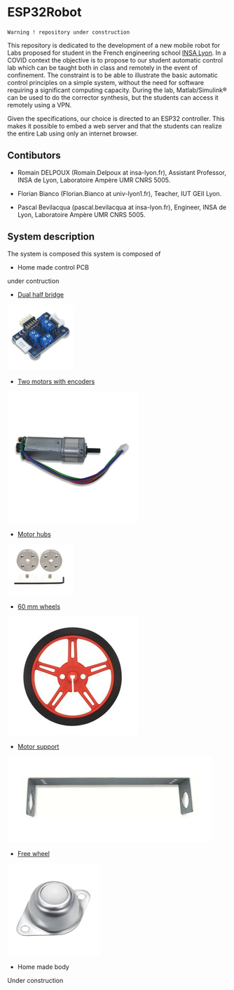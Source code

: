 # ESP32Robot

`Warning ! repository under construction`

This repository is dedicated to the development of a new mobile robot for Labs proposed for student in the French engineering school [INSA Lyon](www.insa-lyon.fr). In a COVID context the objective is to propose to our student automatic control lab which can be taught both in class and remotely in the event of confinement. The constraint is to be able to illustrate the basic automatic control principles on a simple system, without the need for software requiring a significant computing capacity.  During the lab, Matlab/Simulink:registered:  can be used to do the corrector synthesis, but the students can access it remotely using a VPN.

Given the specifications, our choice is directed to an ESP32 controller. This makes it possible to embed a web server and that the students can realize the entire Lab using only an internet browser.  

## Contibutors

- Romain DELPOUX (Romain.Delpoux at insa-lyon.fr), Assistant Professor, INSA de Lyon, Laboratoire Ampère UMR CNRS 5005.

- Florian Bianco (Florian.Bianco at univ-lyon1.fr), Teacher, IUT GEII Lyon.
- Pascal Bevilacqua (pascal.bevilacqua at insa-lyon.fr), Engineer, INSA de Lyon, Laboratoire Ampère UMR CNRS 5005.

## System description

The system is composed this system is composed of 

- Home made control PCB

under contruction

- [Dual half bridge](https://store.digilentinc.com/pmod-dhb1-dual-h-bridge/)

<img src="https://raw.githubusercontent.com/rdelpoux/ESP32Robot/main/img/Pmod_DHB1.png" alt="Dual-brige " width="150" />



- [Two motors with encoders](https://store.digilentinc.com/dc-motor-gearbox-1-53-gear-ratio-custom-6v-motor-designed-for-digilent-robot-kits/)

<img src="https://raw.githubusercontent.com/rdelpoux/ESP32Robot/main/img/moteur-reducteur-avec-encodeur.png" alt="motor" width="300" />



- [Motor hubs](https://www.lextronic.fr/moyeux-pour-moteurs-pololu-30809.html)

<img src="https://raw.githubusercontent.com/rdelpoux/ESP32Robot/main/img/moyeux-pour-moteurs-pololu.jpg" alt="moyeux " width="150" />

- [60 mm wheels](https://www.lextronic.fr/paire-de-roues-diametre-60-mm-30817.html)

<img src="https://raw.githubusercontent.com/rdelpoux/ESP32Robot/main/img/paire-de-roues-diametre-60-mm.jpg" alt="wheel " width="300"/>

- [Motor support](https://www.lextronic.fr/support-pour-moteurs-30627.html)

![support](https://raw.githubusercontent.com/rdelpoux/ESP32Robot/main/img/support-pour-moteurs.jpg)

- [Free wheel](https://www.manomano.fr/catalogue/p/litzee-transfert-a-billes-roulettes-pour-meubles-roulettes-transfert-a-rouleaux-unites-de-transfert-a-billes-fer-galvanise-avec-boules-en-nylon-pour-transmission-meubles-fauteuil-roulant-6-pieces-28320695?g=1&referer_id=689880&cq_src=google_ads&cq_cmp=11057446537&cq_con=110150695580&cq_term=&cq_med=pla&cq_plac=&cq_net=g&cq_pos=&cq_plt=gp&cq_plt=gp&gclid=Cj0KCQiA0-6ABhDMARIsAFVdQv8q6O9rFnHw9-YfIDL3XiyYXy5AE14RHB-vroiU9LCYbMjPGpgr8QIaAvA5EALw_wcB#/)

<img src="https://raw.githubusercontent.com/rdelpoux/ESP32Robot/main/img/free-wheel.jpg" alt="free-wheel " style="zoom:30%;" />

- Home made body

Under construction



















